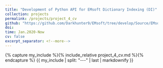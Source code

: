 ```yaml
---
title: "Development of Python API for EMsoft Dictionary Indexing (DI)"
collection: projects
permalink: /projects/project_4_cv
github: "https://github.com/Darkhunter9/EMsoft/tree/develop/Source/EMsoftWrapperLib/DictionaryIndexing"
doi:
time: Jan.2020-Now
cv: false
excerpt_separator: <!--more-->
---
```


{% capture my_include %}{% include_relative project_4_cv.md %}{% endcapture %}
{{ my_include | split: "---" | last | markdownify }}

<!--more-->